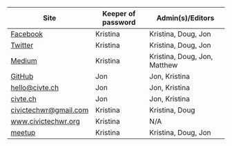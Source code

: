 | Site | Keeper of password | Admin(s)/Editors |
|---|---|---|
|[Facebook](https://www.facebook.com/CivicTechWR/) | Kristina | Kristina, Doug, Jon |
|[Twitter](https://twitter.com/CivicTechWR) | Kristina | Kristina, Doug, Jon |
|[Medium](https://medium.com/civictechwr) | Kristina | Kristina, Doug, Jon, Matthew |
|[GitHub](https://github.com/CivicTechWR) | Jon | Jon, Kristina |
|hello@civte.ch | Jon | Jon, Kristina |
|[civte.ch](http://civte.ch)| Jon | Jon, Kristina |
|civictechwr@gmail.com | Kristina | Kristina, Doug |
|www.civictechwr.org | Kristina | N/A |
|[meetup](https://www.meetup.com/CivicTechWR) | Kristina | Kristina, Doug, Jon |